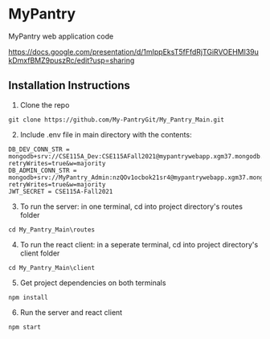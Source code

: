 # MyPantry
MyPantry web application code

https://docs.google.com/presentation/d/1mIppEksT5fFfdRjTGiRVOEHMl39ukDmxfBMZ9puszRc/edit?usp=sharing

## Installation Instructions
1. Clone the repo <br/>
```console
git clone https://github.com/My-PantryGit/My_Pantry_Main.git
```
2. Include .env file in main directory with the contents: <br/>
```
DB_DEV_CONN_STR = mongodb+srv://CSE115A_Dev:CSE115AFall2021@mypantrywebapp.xgm37.mongodb.net/MyPantryDB?retryWrites=true&w=majority 
DB_ADMIN_CONN_STR = mongodb+srv://MyPantry_Admin:nzQOv1ocbok21sr4@mypantrywebapp.xgm37.mongodb.net/MyPantryDB?retryWrites=true&w=majority
JWT_SECRET = CSE115A-Fall2021
```
3. To run the server: in one terminal, cd into project directory's routes folder <br/>
```console
cd My_Pantry_Main\routes
```
4. To run the react client: in a seperate terminal, cd into project directory's client folder <br/>
```console
cd My_Pantry_Main\client
```
5. Get project dependencies on both terminals
```console
npm install
```
6. Run the server and react client
```console
npm start
```
